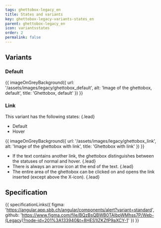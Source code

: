 ```yaml
---
tags: ghettobox-legacy_en
title: States and variants
key: ghettobox-legacy-variants-states_en
parent: ghettobox-legacy_en
icon: variantsstates
order: 2
permalink: false  
---
```


## Variants
### Default
{{ imageOnGreyBackground({
  url: '/assets/images/legacy/ghettobox_default',
  alt: 'Image of the ghettobox, default',
  title: 'Ghettobox, default'
}) }}

### Link
This variant has the following states: {.lead}
* Default
* Hover

{{ imageOnGreyBackground({
  url: '/assets/images/legacy/ghettobox_link',
  alt: 'Image of the ghettobox with link',
  title: 'Ghettobox with link'
}) }}

* If the text contains another <sbb-link variant="inline" href="/en/design-system/legacy/components/link/">link</sbb-link>, the ghettobox distinguishes between the statuses of normal and hover. {.lead}
* There is always an arrow icon at the end of the text. {.lead}
* The entire area of the ghettobox can be clicked on and opens the link inserted (except above the X-icon). {.lead}


## Specification
{{ specificationLinks({
  figma: 'https://angular.app.sbb.ch/angular/components/alert?variant=standard',
  github: 'https://www.figma.com/file/BQzBsQBWB0TAIbpWMhss7P/Web-(Legacy)?node-id=201%3A133940&t=8HES1IZKZfP9aXCY-1'
}) }}